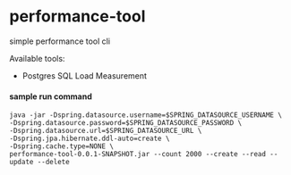 # performance-tool
simple performance tool cli

Available tools:
- Postgres SQL Load Measurement

#### sample run command
    java -jar -Dspring.datasource.username=$SPRING_DATASOURCE_USERNAME \
    -Dspring.datasource.password=$SPRING_DATASOURCE_PASSWORD \
    -Dspring.datasource.url=$SPRING_DATASOURCE_URL \
    -Dspring.jpa.hibernate.ddl-auto=create \
    -Dspring.cache.type=NONE \
    performance-tool-0.0.1-SNAPSHOT.jar --count 2000 --create --read --update --delete
